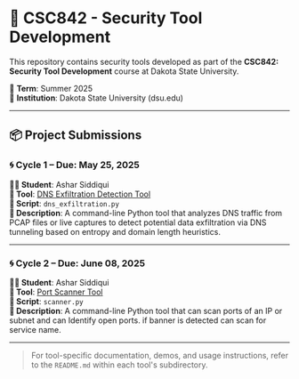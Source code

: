 # 🔐 CSC842 - Security Tool Development

This repository contains security tools developed as part of the **CSC842: Security Tool Development** course at Dakota State University.

📅 **Term**: Summer 2025  
📍 **Institution**: Dakota State University (dsu.edu)

---

## 📦 Project Submissions

### 🌀 **Cycle 1 – Due: May 25, 2025**

**👨‍💻 Student**: Ashar Siddiqui  
**🔧 Tool**: [DNS Exfiltration Detection Tool](https://github.com/arsiddiqui/CSC842/tree/main/dns_exfiltration)  
**📄 Script**: `dns_exfiltration.py`  
**🔎 Description**: A command-line Python tool that analyzes DNS traffic from PCAP files or live captures to detect potential data exfiltration via DNS tunneling based on entropy and domain length heuristics.

---

### 🌀 **Cycle 2 – Due: June 08, 2025**

**👨‍💻 Student**: Ashar Siddiqui  
**🔧 Tool**: [Port Scanner Tool](https://github.com/arsiddiqui/CSC842/tree/main/scanner)  
**📄 Script**: `scanner.py`  
**🔎 Description**: A command-line Python tool that can scan ports of an IP or subnet and can Identify open ports. if banner is detected can scan for service name.

---

> For tool-specific documentation, demos, and usage instructions, refer to the `README.md` within each tool's subdirectory.
